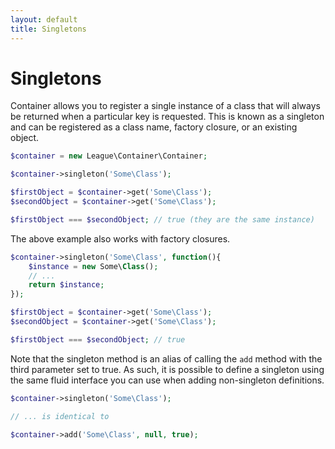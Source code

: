 ```yaml
---
layout: default
title: Singletons
---
```


# Singletons

Container allows you to register a single instance of a class that will always be returned when a particular key is requested. This is known as a singleton and can be registered as a class name, factory closure, or an existing object.

~~~ php
$container = new League\Container\Container;

$container->singleton('Some\Class');

$firstObject = $container->get('Some\Class');
$secondObject = $container->get('Some\Class');

$firstObject === $secondObject; // true (they are the same instance)
~~~

The above example also works with factory closures.

~~~ php
$container->singleton('Some\Class', function(){
	$instance = new Some\Class();
	// ...
	return $instance;
});

$firstObject = $container->get('Some\Class');
$secondObject = $container->get('Some\Class');

$firstObject === $secondObject; // true
~~~

Note that the singleton method is an alias of calling the `add` method with the third parameter set to true. As such, it is possible to define a singleton using the same fluid interface you can use when adding non-singleton definitions.

~~~ php
$container->singleton('Some\Class');

// ... is identical to

$container->add('Some\Class', null, true);
~~~
